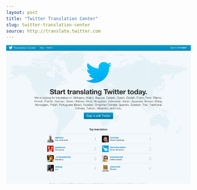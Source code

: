 ```yaml
---
layout: post
title: "Twitter Translation Center"
slug: twitter-translation-center
source: http://translate.twitter.com
---
```


<img src="/screenshots/twitter-translation-center.jpg">

